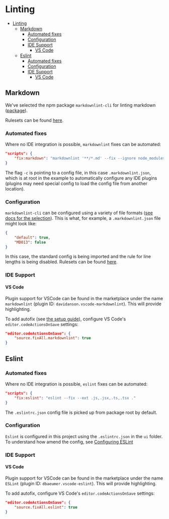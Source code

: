 # Linting

- [Linting](#linting)
  - [Markdown](#markdown)
    - [Automated fixes](#automated-fixes)
    - [Configuration](#configuration)
    - [IDE Support](#ide-support)
      - [VS Code](#vs-code)
  - [Eslint](#eslint)
    - [Automated fixes](#automated-fixes-1)
    - [Configuration](#configuration-1)
    - [IDE Support](#ide-support-1)
      - [VS Code](#vs-code-1)

## Markdown

We've selected the npm package `markdownlint-cli` for linting markdown ([package](https://www.npmjs.com/package/markdownlint-cli)).

Rulesets can be found [here](https://github.com/DavidAnson/markdownlint/blob/main/doc/Rules.md).

### Automated fixes

Where no IDE integration is possible, `markdownlint` fixes can be automated:

```json
"scripts": {
    "fix:markdown": "markdownlint '**/*.md' --fix --ignore node_modules -c .markdownlint.json"
}
```

The flag `-c` is pointing to a config file, in this case `.markdownlint.json`, which is at root in the example to automatically configure any IDE plugins (plugins may need special config to load the config file from another location).

### Configuration

`markdownlint-cli` can be configured using a variety of file formats ([see docs for the selection](https://www.npmjs.com/package/markdownlint-cli)). This is what, for example, a `.markdownlint.json` file might look like:

```json
{
    "default": true,
    "MD013": false
}
```

In this case, the standard config is being imported and the rule for line lengths is being disabled. Rulesets can be found [here](https://github.com/DavidAnson/markdownlint/blob/main/doc/Rules.md).

### IDE Support

#### VS Code

Plugin support for VSCode can be found in the marketplace under the name `markdownlint` (plugin ID: `davidanson.vscode-markdownlint`). This will provide highlighting.

To add autofix (see [the setup guide](https://github.com/DavidAnson/vscode-markdownlint)), configure VS Code's `editor.codeActionsOnSave` settings:

```json
"editor.codeActionsOnSave": {
    "source.fixAll.markdownlint": true
}
```

## Eslint

### Automated fixes

Where no IDE integration is possible, `eslint` fixes can be automated:

```json
"scripts": {
    "fix:eslint": "eslint --fix --ext .js,.jsx,.ts,.tsx ."
}
```

The `.eslintrc.json` config file is picked up from package root by default.

### Configuration

`Eslint` is configured in this project using the `.eslintrc.json` in the `ui` folder. To understand how amend the config, see [Configuring ESLint](https://eslint.org/docs/user-guide/configuring)

### IDE Support

#### VS Code

Plugin support for VSCode can be found in the marketplace under the name `ESLint` (plugin ID: `dbaeumer.vscode-eslint`). This will provide highlighting.

To add autofix, configure VS Code's `editor.codeActionsOnSave` settings:

```json
"editor.codeActionsOnSave": {
    "source.fixAll.eslint": true
}
```
